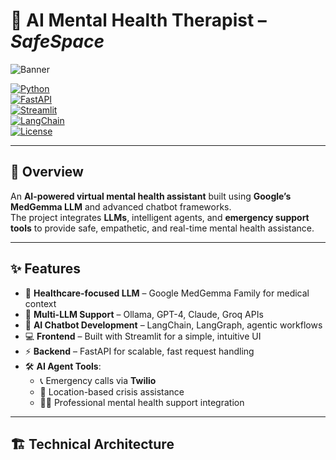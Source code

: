 # 🧠 AI Mental Health Therapist – *SafeSpace*  
![Banner](https://via.placeholder.com/1200x300?text=AI+Mental+Health+Therapist+%7C+SafeSpace)  

[![Python](https://img.shields.io/badge/Python-3.10+-blue?logo=python)](https://www.python.org/)  
[![FastAPI](https://img.shields.io/badge/FastAPI-Backend-009688?logo=fastapi)](https://fastapi.tiangolo.com/)  
[![Streamlit](https://img.shields.io/badge/Streamlit-Frontend-FF4B4B?logo=streamlit)](https://streamlit.io/)  
[![LangChain](https://img.shields.io/badge/LangChain-Agents-yellowgreen)](https://www.langchain.com/)  
[![License](https://img.shields.io/badge/License-MIT-lightgrey)](LICENSE)  

---

## 🌟 Overview  
An **AI-powered virtual mental health assistant** built using **Google’s MedGemma LLM** and advanced chatbot frameworks.  
The project integrates **LLMs**, intelligent agents, and **emergency support tools** to provide safe, empathetic, and real-time mental health assistance.  

---

## ✨ Features  
- 🏥 **Healthcare-focused LLM** – Google MedGemma Family for medical context  
- 🔄 **Multi-LLM Support** – Ollama, GPT-4, Claude, Groq APIs  
- 🤖 **AI Chatbot Development** – LangChain, LangGraph, agentic workflows  
- 💻 **Frontend** – Built with Streamlit for a simple, intuitive UI  
- ⚡ **Backend** – FastAPI for scalable, fast request handling  
- 🛠 **AI Agent Tools**:  
  - 📞 Emergency calls via **Twilio**  
  - 📍 Location-based crisis assistance  
  - 👩‍⚕️ Professional mental health support integration  

---

## 🏗 Technical Architecture  


